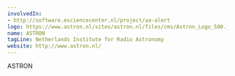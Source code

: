 ```yaml
---
involvedIn:
- http://software.esciencecenter.nl/project/aa-alert
logo: https://www.astron.nl/sites/astron.nl/files/cms/Astron_Logo_500.jpg
name: ASTRON
tagLine: Netherlands Institute for Radio Astronomy
website: http://www.astron.nl/
---
```

ASTRON
